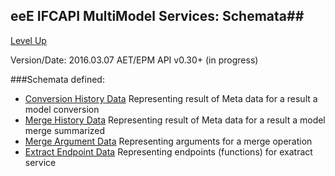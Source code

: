 ## eeE IFCAPI MultiModel Services: Schemata##

[Level Up](../README.md)

Version/Date: 2016.03.07 AET/EPM  API v0.30+ (in progress)

###Schemata defined:

* [Conversion History Data](convert_history_data.md)	Representing result of Meta data for a result a model conversion
* [Merge History Data](merge_history_data.md)	Representing result of Meta data for a result a model merge summarized
* [Merge Argument Data](merge_argument_data.md)	Representing arguments for a merge operation
* [Extract Endpoint Data](extract_endpoint_data.md) Representing endpoints (functions) for exatract service
